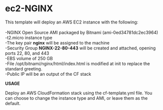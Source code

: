 # ec2-NGINX

This template will deploy an AWS EC2 instance with the following:<br><br>
-NGINX Open Source AMI packaged by Bitnami (ami-0ed34781dc2ec3964)<br>
-t2.micro instance type<br>
-The key pair **nginx** will be assigned to the machine<br>
-Security Group **NGINX-22-80-443** will be created and attached, opening ports 22, 80, and 443<br>
-EBS volume of 250 GB<br>
-File /opt/bitnami/nginx/html/index.html is modified at init to replace the standard greeting.<br>
-Public IP will be an output of the CF stack<br>

**USAGE**

Deploy an AWS CloudFormation stack using the cf-template.yml file. You can choose to change the instance type and AMI, or leave them as the default. 
